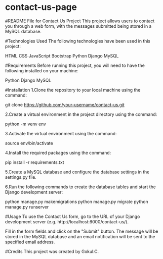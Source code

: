 # contact-us-page

#README File for Contact Us Project
This project allows users to contact you through a web form, with the messages submitted being stored in a MySQL database.

#Technologies Used
The following technologies have been used in this project:

HTML
CSS
JavaScript
Bootstrap
Python
Django
MySQL

#Requirements
Before running this project, you will need to have the following installed on your machine:

Python
Django
MySQL

#Installation
1.Clone the repository to your local machine using the command:

git clone https://github.com/your-username/contact-us.git

2.Create a virtual environment in the project directory using the command:

python -m venv env

3.Activate the virtual environment using the command:

source env/bin/activate

4.Install the required packages using the command:

pip install -r requirements.txt

5.Create a MySQL database and configure the database settings in the settings.py file.

6.Run the following commands to create the database tables and start the Django development server:

python manage.py makemigrations
python manage.py migrate
python manage.py runserver

#Usage
To use the Contact Us form, go to the URL of your Django development server (e.g. http://localhost:8000/contact-us/).

Fill in the form fields and click on the "Submit" button. The message will be stored in the MySQL database and an email notification will be sent to the specified email address.

#Credits
This project was created by Gokul.C.
